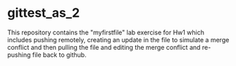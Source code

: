 # gittest_as_2
This repository contains the "myfirstfile" lab exercise for Hw1 which includes pushing remotely, 
creating an update in the file to simulate a merge conflict and then pulling the file and editing the merge 
conflict and re-pushing file back to github. 


